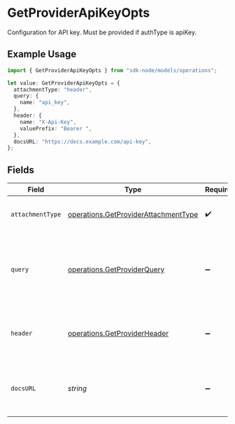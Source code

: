 # GetProviderApiKeyOpts

Configuration for API key. Must be provided if authType is apiKey.

## Example Usage

```typescript
import { GetProviderApiKeyOpts } from "sdk-node/models/operations";

let value: GetProviderApiKeyOpts = {
  attachmentType: "header",
  query: {
    name: "api_key",
  },
  header: {
    name: "X-Api-Key",
    valuePrefix: "Bearer ",
  },
  docsURL: "https://docs.example.com/api-key",
};
```

## Fields

| Field                                                                                        | Type                                                                                         | Required                                                                                     | Description                                                                                  | Example                                                                                      |
| -------------------------------------------------------------------------------------------- | -------------------------------------------------------------------------------------------- | -------------------------------------------------------------------------------------------- | -------------------------------------------------------------------------------------------- | -------------------------------------------------------------------------------------------- |
| `attachmentType`                                                                             | [operations.GetProviderAttachmentType](../../models/operations/getproviderattachmenttype.md) | :heavy_check_mark:                                                                           | How the API key should be attached to requests.                                              |                                                                                              |
| `query`                                                                                      | [operations.GetProviderQuery](../../models/operations/getproviderquery.md)                   | :heavy_minus_sign:                                                                           | Configuration for API key in query parameter. Must be provided if type is in-query.          |                                                                                              |
| `header`                                                                                     | [operations.GetProviderHeader](../../models/operations/getproviderheader.md)                 | :heavy_minus_sign:                                                                           | Configuration for API key in header. Must be provided if type is in-header.                  |                                                                                              |
| `docsURL`                                                                                    | *string*                                                                                     | :heavy_minus_sign:                                                                           | URL with more information about how to get or use an API key.                                | https://docs.example.com/api-key                                                             |